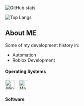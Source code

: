 ![GitHub stats](https://github-readme-stats.vercel.app/api?username=InfiniteVoid69&show_icons=true&theme=tokyonight)

![Top Langs](https://github-readme-stats.vercel.app/api/top-langs/?username=InfiniteVoid69&layout=compact&theme=tokyonight)

## About ME
Some of my development history in:
- Automation
- Roblox Development

#### Operating Systems
<p align="left">
	<img alt="Windows" width="30px" style="padding-right:10px;" src="https://cdn.jsdelivr.net/gh/devicons/devicon/icons/windows8/windows8-original.svg" />
	<img alt="Mac" width="30px" style="padding-right:10px;" src="https://upload.wikimedia.org/wikipedia/commons/thumb/3/30/MacOS_logo.svg/68px-MacOS_logo.svg.png?20221222011002" />
</p>

#### Software
<p align="left">
  
</p>
